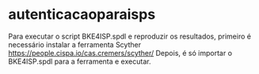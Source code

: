 # autenticacaoparaisps

Para executar o script BKE4ISP.spdl e reproduzir os resultados, primeiro é necessário instalar a ferramenta Scyther https://people.cispa.io/cas.cremers/scyther/ 
Depois, é só importar o BKE4ISP.spdl para a ferramenta e executar. 

